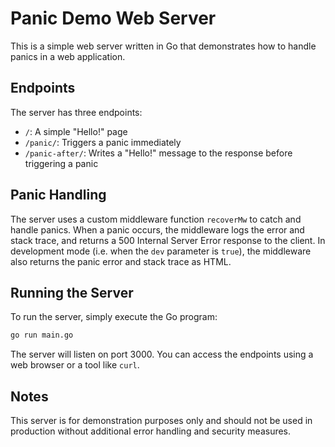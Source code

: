 # Panic Demo Web Server
This is a simple web server written in Go that demonstrates how to handle panics in a web application.

## Endpoints

The server has three endpoints:

* `/`: A simple "Hello!" page
* `/panic/`: Triggers a panic immediately
* `/panic-after/`: Writes a "Hello!" message to the response before triggering a panic

## Panic Handling

The server uses a custom middleware function `recoverMw` to catch and handle panics. When a panic occurs, the middleware logs the error and stack trace, and returns a 500 Internal Server Error response to the client. In development mode (i.e. when the `dev` parameter is `true`), the middleware also returns the panic error and stack trace as HTML.

## Running the Server

To run the server, simply execute the Go program:

```bash 
go run main.go
```

The server will listen on port 3000. You can access the endpoints using a web browser or a tool like `curl`.

## Notes

This server is for demonstration purposes only and should not be used in production without additional error handling and security measures.